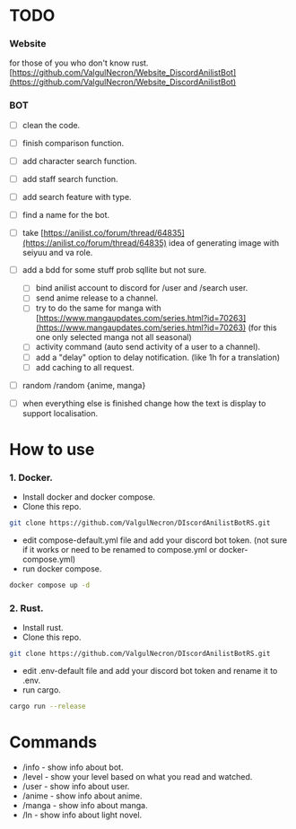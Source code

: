# TODO 

### Website
for those of you who don't know rust. \
[https://github.com/ValgulNecron/Website_DiscordAnilistBot](https://github.com/ValgulNecron/Website_DiscordAnilistBot)
### BOT
- [ ] clean the code.
- [ ] finish comparison function.
- [ ] add character search function.
- [ ] add staff search function.
- [ ] add search feature with type.
- [ ] find a name for the bot.
- [ ] take [https://anilist.co/forum/thread/64835](https://anilist.co/forum/thread/64835) idea of generating image with seiyuu and va role.
- [ ] add a bdd for some stuff prob sqllite but not sure.
  - [ ] bind anilist account to discord for /user and /search user.
  - [ ] send anime release to a channel.
  - [ ] try to do the same for manga with [https://www.mangaupdates.com/series.html?id=70263](https://www.mangaupdates.com/series.html?id=70263) (for this one only selected manga not all seasonal) 
  - [ ] activity command (auto send activity of a user to a channel).
  - [ ] add a "delay" option to delay notification. (like 1h for a translation) 
  - [ ] add caching to all request.
- [ ] random /random {anime, manga}
- [ ] when everything else is finished change how the text is display to support localisation. 



# How to use

### 1. Docker. 
- Install docker and docker compose.
- Clone this repo. 
```bash
git clone https://github.com/ValgulNecron/DIscordAnilistBotRS.git
```
- edit compose-default.yml file and add your discord bot token. (not sure if it works or need to be renamed to compose.yml or docker-compose.yml)
- run docker compose.
```bash
docker compose up -d
```
### 2. Rust.
- Install rust.
- Clone this repo. 
```bash
git clone https://github.com/ValgulNecron/DIscordAnilistBotRS.git
```
- edit .env-default file and add your discord bot token and rename it to .env.
- run cargo.
```bash
cargo run --release
```

# Commands
- /info - show info about bot.
- /level - show your level based on what you read and watched.
- /user - show info about user.
- /anime - show info about anime.
- /manga - show info about manga.
- /ln - show info about light novel.
